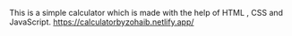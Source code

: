 This is a simple calculator which is made with the help of HTML , CSS and JavaScript.
https://calculatorbyzohaib.netlify.app/
